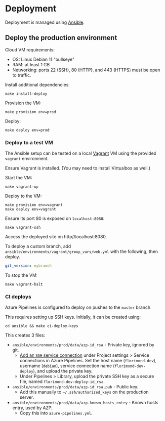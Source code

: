 # Deployment

Deployment is managed using [Ansible](https://docs.ansible.com/ansible/latest/index.html).

## Deploy the production environment

Cloud VM requirements:

* OS: Linux Debian 11 "bullseye"
* RAM: at least 1 GB
* Networking: ports 22 (SSH), 80 (HTTP), and 443 (HTTPS) must be open to traffic.

Install additional dependencies:

```
make install-deploy
```

Provision the VM:

```
make provision env=prod
```

Deploy:

```
make deploy env=prod
```

### Deploy to a test VM

The Ansible setup can be tested on a local [Vagrant](https://www.vagrantup.com/) VM using the provided `vagrant` environment.

Ensure Vagrant is installed. (You may need to install Virtualbox as well.)

Start the VM:

```
make vagrant-up
```

Deploy to the VM:

```
make provision env=vagrant
make deploy env=vagrant
```

Ensure its port 80 is exposed on `localhost:8080`:

```
make vagrant-ssh
```

Access the deployed site on http//localhost:8080.

To deploy a custom branch, add `ansible/environments/vagrant/group_vars/web.yml` with the following, then deploy.

```yaml
git_version: mybranch
```

To stop the VM:

```
make vagrant-halt
```

### CI deploys

Azure Pipelines is configured to deploy on pushes to the `master` branch.

This requires setting up SSH keys. Initially, it can be created using:

```
cd ansible && make ci-deploy-keys
```

This creates 3 files:

* `ansible/environments/prod/data/azp-id_rsa` - Private key, ignored by git.
  * [Add an `SSH` service connection](https://docs.microsoft.com/en-us/azure/devops/pipelines/tasks/utility/install-ssh-key?view=azure-devops) under Project settings > Service connections in Azure Pipelines. Set the host name (`florimond.dev`), username (`debian`), service connection name (`florimond-dev-deploy`), and upload the private key.
  * Under Pipelines > Library, upload the private SSH key as a secure file, named `florimond-dev-deploy-id_rsa`.
* `ansible/environments/prod/data/azp-id_rsa.pub` - Public key.
  * Add this manually to `~/.ssh/authorized_keys` on the production server.
* `ansible/environments/prod/data/azp-known_hosts_entry` - Known hosts entry, used by AZP.
  * Copy this into `azure-pipelines.yml`.
